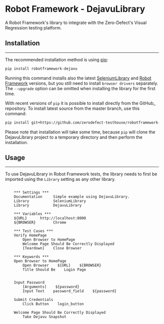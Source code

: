# Robot Framework - DejavuLibrary

A Robot Framework's library to integrate with the Zero-Defect's Visual Regression testing platform.


## Installation
------------

The recommended installation method is using [pip](http://pip-installer.org/):

```sh
pip install robotframework-dejavu
```

Running this command installs also the latest [SeleniumLibrary](https://github.com/robotframework/SeleniumLibrary) and [Robot Framework](https://robotframework.org)
versions, but you still need to install `browser drivers` separately.
The `--upgrade` option can be omitted when installing the library for the
first time.

With recent versions of `pip` it is possible to install directly from the
GitHub_ repository. To install latest source from the master branch, use
this command:
```sh
pip install git+https://github.com/zerodefect-testhouse/robotframework-DejavuLibrary.git
```
Please note that installation will take some time, because `pip` will
clone the DejavuLibrary project to a temporary directory and then
perform the installation.


## Usage
-----

To use DejavuLibrary in Robot Framework tests, the library needs to
first be imported using the `Library` setting as any other library.

```robot

    *** Settings ***
    Documentation     Simple example using DejavuLibrary.
    Library           SeleniumLibrary
    Library           DejavuLibrary

    *** Variables ***
    ${URL}      http://localhost:8000
    ${BROWSER}        Chrome

    *** Test Cases ***
    Verify HomePage
        Open Browser to HomePage
        Welcome Page Should Be Correctly Displayed
        [Teardown]    Close Browser

    *** Keywords ***
    Open Browser to HomePage
        Open Browser    ${URL}    ${BROWSER}
        Title Should Be    Login Page


    Input Password
        [Arguments]    ${password}
        Input Text    password_field    ${password}

    Submit Credentials
        Click Button    login_button

    Welcome Page Should Be Correctly Displayed
        Take Dejavu Snapshot 
```
